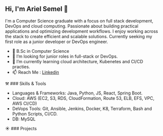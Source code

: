 ## Hi, I'm Ariel Semel 👋

I'm a Computer Science graduate with a focus on full stack development, DevOps and cloud computing.
Passionate about building practical applications and optimizing development workflows.
I enjoy working across the stack to create efficient and scalable solutions.
Currently seeking my first role as a junior developer or DevOps engineer.

- 🔭 B.Sc in Computer Science
- 👯 I’m looking for junior roles in full-stack or DevOps.
- 🌱 I’m currently learning cloud architecture, Kubenetes and CI/CD practies.
- 📫 Reach Me : [Linkedin](https://www.linkedin.com/in/ariel-semel/)

⚒️ ### Skills & Tools
- Languages & Frameworks: Java, Python, JS, React, Spring Boot.
- Cloud: AWS (EC2, S3, RDS, CloudFormation, Route 53, ELB, EFS, VPC, AWS CI/CD)
- DeVops Tools: Git, Ansible, Jenkins, Docker, K8, Terraform, Bash and Python Scripts, CI/CD.
- DB: MySQL

☀️ ### Projects



